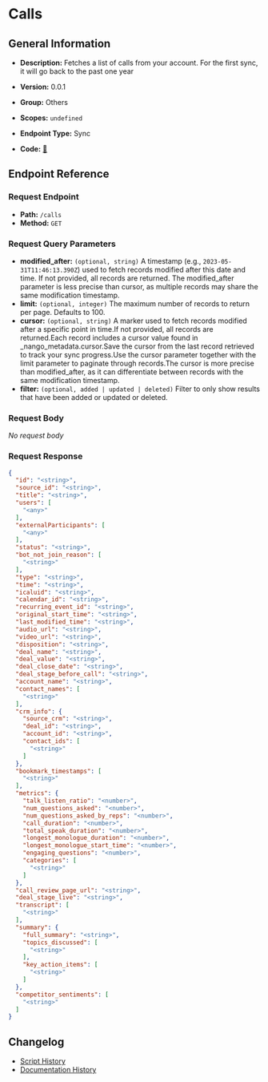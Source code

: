 # Calls

## General Information

- **Description:** Fetches a list of calls from your account. For the first sync, it will go back to the past one year

- **Version:** 0.0.1
- **Group:** Others
- **Scopes:** `undefined`
- **Endpoint Type:** Sync
- **Code:** [🔗](https://github.com/NangoHQ/integration-templates/tree/main/integrations/clari-copilot/syncs/calls.ts)


## Endpoint Reference

### Request Endpoint

- **Path:** `/calls`
- **Method:** `GET`

### Request Query Parameters

- **modified_after:** `(optional, string)` A timestamp (e.g., `2023-05-31T11:46:13.390Z`) used to fetch records modified after this date and time. If not provided, all records are returned. The modified_after parameter is less precise than cursor, as multiple records may share the same modification timestamp.
- **limit:** `(optional, integer)` The maximum number of records to return per page. Defaults to 100.
- **cursor:** `(optional, string)` A marker used to fetch records modified after a specific point in time.If not provided, all records are returned.Each record includes a cursor value found in _nango_metadata.cursor.Save the cursor from the last record retrieved to track your sync progress.Use the cursor parameter together with the limit parameter to paginate through records.The cursor is more precise than modified_after, as it can differentiate between records with the same modification timestamp.
- **filter:** `(optional, added | updated | deleted)` Filter to only show results that have been added or updated or deleted.

### Request Body

_No request body_

### Request Response

```json
{
  "id": "<string>",
  "source_id": "<string>",
  "title": "<string>",
  "users": [
    "<any>"
  ],
  "externalParticipants": [
    "<any>"
  ],
  "status": "<string>",
  "bot_not_join_reason": [
    "<string>"
  ],
  "type": "<string>",
  "time": "<string>",
  "icaluid": "<string>",
  "calendar_id": "<string>",
  "recurring_event_id": "<string>",
  "original_start_time": "<string>",
  "last_modified_time": "<string>",
  "audio_url": "<string>",
  "video_url": "<string>",
  "disposition": "<string>",
  "deal_name": "<string>",
  "deal_value": "<string>",
  "deal_close_date": "<string>",
  "deal_stage_before_call": "<string>",
  "account_name": "<string>",
  "contact_names": [
    "<string>"
  ],
  "crm_info": {
    "source_crm": "<string>",
    "deal_id": "<string>",
    "account_id": "<string>",
    "contact_ids": [
      "<string>"
    ]
  },
  "bookmark_timestamps": [
    "<string>"
  ],
  "metrics": {
    "talk_listen_ratio": "<number>",
    "num_questions_asked": "<number>",
    "num_questions_asked_by_reps": "<number>",
    "call_duration": "<number>",
    "total_speak_duration": "<number>",
    "longest_monologue_duration": "<number>",
    "longest_monologue_start_time": "<number>",
    "engaging_questions": "<number>",
    "categories": [
      "<string>"
    ]
  },
  "call_review_page_url": "<string>",
  "deal_stage_live": "<string>",
  "transcript": [
    "<string>"
  ],
  "summary": {
    "full_summary": "<string>",
    "topics_discussed": [
      "<string>"
    ],
    "key_action_items": [
      "<string>"
    ]
  },
  "competitor_sentiments": [
    "<string>"
  ]
}
```

## Changelog

- [Script History](https://github.com/NangoHQ/integration-templates/commits/main/integrations/clari-copilot/syncs/calls.ts)
- [Documentation History](https://github.com/NangoHQ/integration-templates/commits/main/integrations/clari-copilot/syncs/calls.md)

<!-- END  GENERATED CONTENT -->

